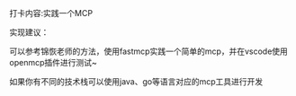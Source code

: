 打卡内容:实践一个MCP

实现建议：

可以参考锦恢老师的方法，使用fastmcp实践一个简单的mcp，并在vscode使用openmcp插件进行测试~

如果你有不同的技术栈可以使用java、go等语言对应的mcp工具进行开发